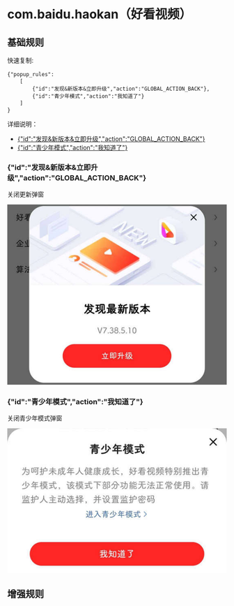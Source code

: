 # com.baidu.haokan（好看视频）

## 基础规则

快速复制:
```
{"popup_rules":
    [
        {"id":"发现&新版本&立即升级","action":"GLOBAL_ACTION_BACK"},
        {"id":"青少年模式","action":"我知道了"}
    ]
}
```
详细说明：
- [{"id":"发现&新版本&立即升级","action":"GLOBAL_ACTION_BACK"}](#id发现新版本立即升级actionglobal_action_back)
- [{"id":"青少年模式","action":"我知道了"}](#id青少年模式action我知道了)

### {"id":"发现&新版本&立即升级","action":"GLOBAL_ACTION_BACK"}
关闭更新弹窗

![](./assets/更新弹窗.jpg)

### {"id":"青少年模式","action":"我知道了"}
关闭青少年模式弹窗

![](./assets/青少年模式弹窗.jpg)


## 增强规则
